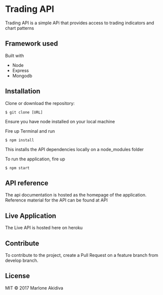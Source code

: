 # Trading API

Trading API is a simple APi that provides access to trading indicators and chart patterns


## Framework used

Built with

- Node
- Express
- Mongodb

## Installation

Clone or download the repository:

`$ git clone [URL]`

Ensure you have node installed on your local machine

Fire up Terminal and run

`$ npm install`

This installs the API dependencies locally on a node_modules folder

To run the application, fire up

`$ npm start`


## API reference

The api documentation is hosted as the homepage of the application. Reference material for the API can be found at API

## Live Application

The Live API is hosted here on heroku

## Contribute

To contribute to the project, create a Pull Request on a feature branch from develop branch.

## License

MIT © 2017 Marlone Akidiva
